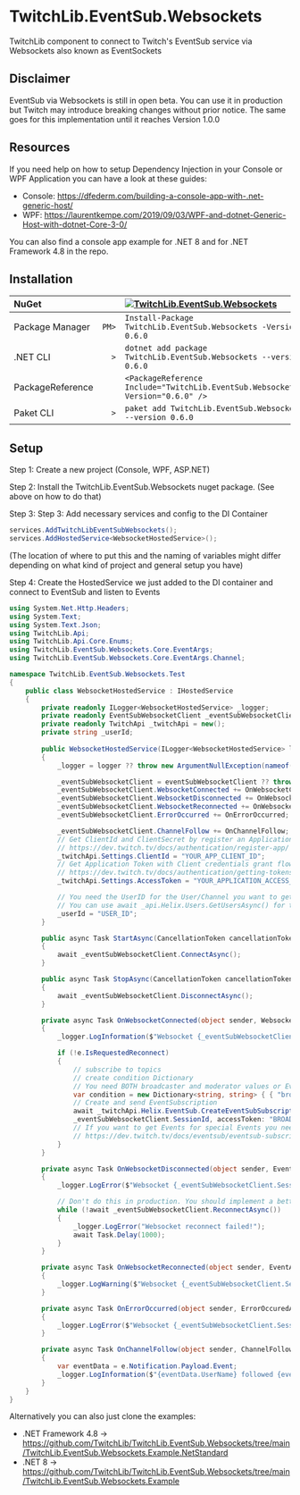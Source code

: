 # TwitchLib.EventSub.Websockets
TwitchLib component to connect to Twitch's EventSub service via Websockets also known as EventSockets

## Disclaimer
EventSub via Websockets is still in open beta.
You can use it in production but Twitch may introduce breaking changes without prior notice.
The same goes for this implementation until it reaches Version 1.0.0

## Resources
If you need help on how to setup Dependency Injection in your Console or WPF Application you can have a look at these guides:
- Console: https://dfederm.com/building-a-console-app-with-.net-generic-host/
- WPF: https://laurentkempe.com/2019/09/03/WPF-and-dotnet-Generic-Host-with-dotnet-Core-3-0/

You can also find a console app example for .NET 8 and for .NET Framework 4.8 in the repo.

## Installation

| NuGet            |       | [![TwitchLib.EventSub.Websockets][1]][2]                                       |
| :--------------- | ----: | :--------------------------------------------------------------------------- |
| Package Manager  | `PM>` | `Install-Package TwitchLib.EventSub.Websockets -Version 0.6.0`                 |
| .NET CLI         | `>`   | `dotnet add package TwitchLib.EventSub.Websockets --version 0.6.0`             |
| PackageReference |       | `<PackageReference Include="TwitchLib.EventSub.Websockets" Version="0.6.0" />` |
| Paket CLI        | `>`   | `paket add TwitchLib.EventSub.Websockets --version 0.6.0`                      |

[1]: https://img.shields.io/nuget/v/TwitchLib.EventSub.Websockets.svg?label=TwitchLib.EventSub.Websockets
[2]: https://www.nuget.org/packages/TwitchLib.EventSub.Websockets

## Setup

Step 1: Create a new project (Console, WPF, ASP.NET)

Step 2: Install the TwitchLib.EventSub.Websockets nuget package. (See above on how to do that)

Step 3: Step 3: Add necessary services and config to the DI Container

```csharp
services.AddTwitchLibEventSubWebsockets();
services.AddHostedService<WebsocketHostedService>();
```
(The location of where to put this and the naming of variables might differ depending on what kind of project and general setup you have)

Step 4: Create the HostedService we just added to the DI container and connect to EventSub and listen to Events

```csharp
using System.Net.Http.Headers;
using System.Text;
using System.Text.Json;
using TwitchLib.Api;
using TwitchLib.Api.Core.Enums;
using TwitchLib.EventSub.Websockets.Core.EventArgs;
using TwitchLib.EventSub.Websockets.Core.EventArgs.Channel;

namespace TwitchLib.EventSub.Websockets.Test
{
    public class WebsocketHostedService : IHostedService
    {
        private readonly ILogger<WebsocketHostedService> _logger;
        private readonly EventSubWebsocketClient _eventSubWebsocketClient;
        private readonly TwitchApi _twitchApi = new();
        private string _userId;
        
        public WebsocketHostedService(ILogger<WebsocketHostedService> logger, EventSubWebsocketClient eventSubWebsocketClient)
        {
            _logger = logger ?? throw new ArgumentNullException(nameof(logger));

            _eventSubWebsocketClient = eventSubWebsocketClient ?? throw new ArgumentNullException(nameof(eventSubWebsocketClient));
            _eventSubWebsocketClient.WebsocketConnected += OnWebsocketConnected;
            _eventSubWebsocketClient.WebsocketDisconnected += OnWebsocketDisconnected;
            _eventSubWebsocketClient.WebsocketReconnected += OnWebsocketReconnected;
            _eventSubWebsocketClient.ErrorOccurred += OnErrorOccurred;

            _eventSubWebsocketClient.ChannelFollow += OnChannelFollow; 
            // Get ClientId and ClientSecret by register an Application here: https://dev.twitch.tv/console/apps
            // https://dev.twitch.tv/docs/authentication/register-app/
            _twitchApi.Settings.ClientId = "YOUR_APP_CLIENT_ID";
            // Get Application Token with Client credentials grant flow.
            // https://dev.twitch.tv/docs/authentication/getting-tokens-oauth/#client-credentials-grant-flow
            _twitchApi.Settings.AccessToken = "YOUR_APPLICATION_ACCESS_TOKEN";

            // You need the UserID for the User/Channel you want to get Events from.
            // You can use await _api.Helix.Users.GetUsersAsync() for that.
            _userId = "USER_ID";
        }

        public async Task StartAsync(CancellationToken cancellationToken)
        {
            await _eventSubWebsocketClient.ConnectAsync();
        }

        public async Task StopAsync(CancellationToken cancellationToken)
        {
            await _eventSubWebsocketClient.DisconnectAsync();
        }

        private async Task OnWebsocketConnected(object sender, WebsocketConnectedArgs e)
        {
            _logger.LogInformation($"Websocket {_eventSubWebsocketClient.SessionId} connected!");

            if (!e.IsRequestedReconnect)
            {
                // subscribe to topics
                // create condition Dictionary
                // You need BOTH broadcaster and moderator values or EventSub returns an Error!
                var condition = new Dictionary<string, string> { { "broadcaster_user_id", _userId }, {"moderator_user_id", _userId} };
                // Create and send EventSubscription
                await _twitchApi.Helix.EventSub.CreateEventSubSubscriptionAsync("channel.follow", "2", condition, EventSubTransportMethod.Websocket,
                _eventSubWebsocketClient.SessionId, accessToken: "BROADCASTER_ACCESS_TOKEN_WITH_SCOPES");
                // If you want to get Events for special Events you need to additionally add the AccessToken of the ChannelOwner to the request.
                // https://dev.twitch.tv/docs/eventsub/eventsub-subscription-types/
            }
        }

        private async Task OnWebsocketDisconnected(object sender, EventArgs e)
        {
            _logger.LogError($"Websocket {_eventSubWebsocketClient.SessionId} disconnected!");

            // Don't do this in production. You should implement a better reconnect strategy with exponential backoff
            while (!await _eventSubWebsocketClient.ReconnectAsync())
            {
                _logger.LogError("Websocket reconnect failed!");
                await Task.Delay(1000);
            }
        }

        private async Task OnWebsocketReconnected(object sender, EventArgs e)
        {
            _logger.LogWarning($"Websocket {_eventSubWebsocketClient.SessionId} reconnected");
        }

        private async Task OnErrorOccurred(object sender, ErrorOccuredArgs e)
        {
            _logger.LogError($"Websocket {_eventSubWebsocketClient.SessionId} - Error occurred!");
        }

        private async Task OnChannelFollow(object sender, ChannelFollowArgs e)
        {
            var eventData = e.Notification.Payload.Event;
            _logger.LogInformation($"{eventData.UserName} followed {eventData.BroadcasterUserName} at {eventData.FollowedAt}");
        }
    }
}
```

Alternatively you can also just clone the examples:
- .NET Framework 4.8 -> https://github.com/TwitchLib/TwitchLib.EventSub.Websockets/tree/main/TwitchLib.EventSub.Websockets.Example.NetStandard
- .NET 8 -> https://github.com/TwitchLib/TwitchLib.EventSub.Websockets/tree/main/TwitchLib.EventSub.Websockets.Example
